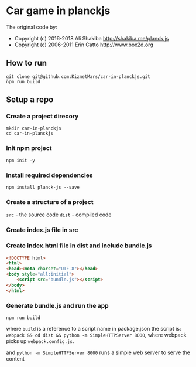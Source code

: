 # Car game in planckjs

The original code by:
 * Copyright (c) 2016-2018 Ali Shakiba http://shakiba.me/planck.js
 * Copyright (c) 2006-2011 Erin Catto  http://www.box2d.org

## How to run
```
git clone git@github.com:KizmetMars/car-in-planckjs.git
npm run build
```

## Setup a repo

### Create a project direcory
```
mkdir car-in-planckjs
cd car-in-planckjs
```

### Init npm project
```
npm init -y
```

### Install required dependencies
```
npm install planck-js --save
```

### Create a structure of a project

`src` - the source code
`dist` - compiled code

### Create index.js file in src
### Create index.html file in dist and include bundle.js
```html
<!DOCTYPE html>
<html>
<head><meta charset="UTF-8"></head>
<body style="all:initial">
    <script src="bundle.js"></script>
</body>
</html> 
```

### Generate bundle.js and run the app
```
npm run build
```

where `build` is a reference to a script name in package.json
the script is: `webpack && cd dist && python -m SimpleHTTPServer 8000`, 
    where webpack picks up `webpack.config.js`.

and `python -m SimpleHTTPServer 8000` runs a simple web server to serve the content
